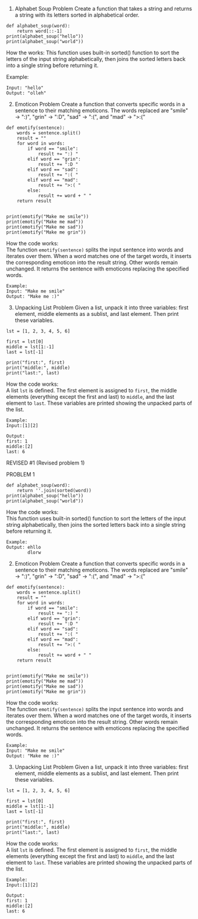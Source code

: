 1. Alphabet Soup Problem
Create a function that takes a string and returns a string with its letters sorted in alphabetical order.

```
def alphabet_soup(word):
    return word[::-1]
print(alphabet_soup("hello")) 
print(alphabet_soup("world"))
```
How the works: 
This function uses built-in sorted() function to sort the letters of the input string alphabetically, then joins the sorted letters back into a single string before returning it.

Example:
```
Input: "hello"
Output: "olleh"
```

2. Emoticon Problem
Create a function that converts specific words in a sentence to their matching emoticons. The words replaced are "smile" → ":)", "grin" → ":D", "sad" → ":(", and "mad" → ">:("
```
def emotify(sentence):
    words = sentence.split()
    result = ""
    for word in words:
        if word == "smile":
            result += ":) "
        elif word == "grin":
            result += ":D "
        elif word == "sad":
            result += ":( "
        elif word == "mad":
            result += ">:( "
        else:
            result += word + " "
    return result


print(emotify("Make me smile"))
print(emotify("Make me mad"))
print(emotify("Make me sad"))
print(emotify("Make me grin"))
```
How the code works:  
The function `emotify(sentence)` splits the input sentence into words and iterates over them. When a word matches one of the target words, it inserts the corresponding emoticon into the result string. Other words remain unchanged. It returns the sentence with emoticons replacing the specified words.

```
Example:
Input: "Make me smile"
Output: "Make me :)"
```


3. Unpacking List Problem
Given a list, unpack it into three variables: first element, middle elements as a sublist, and last element. Then print these variables.

```
lst = [1, 2, 3, 4, 5, 6]

first = lst[0]
middle = lst[1:-1]
last = lst[-1]

print("first:", first)
print("middle:", middle)
print("last:", last)
```

How the code works:  
A list `lst` is defined. The first element is assigned to `first`, the middle elements (everything except the first and last) to `middle`, and the last element to `last`. These variables are printed showing the unpacked parts of the list.

```
Example:  
Input:[1][2]

Output:  
first: 1  
middle:[2]
last: 6
```

REVISED #1 (Revised problem 1)

PROBLEM 1

```
def alphabet_soup(word):
    return ''.join(sorted(word))
print(alphabet_soup("hello"))  
print(alphabet_soup("world"))  
```

How the code works:  
This function uses built-in sorted() function to sort the letters of the input string alphabetically, then joins the sorted letters back into a single string before returning it.
```
Example:
Output: ehllo
        dlorw
```

2. Emoticon Problem
Create a function that converts specific words in a sentence to their matching emoticons. The words replaced are "smile" → ":)", "grin" → ":D", "sad" → ":(", and "mad" → ">:("
```
def emotify(sentence):
    words = sentence.split()
    result = ""
    for word in words:
        if word == "smile":
            result += ":) "
        elif word == "grin":
            result += ":D "
        elif word == "sad":
            result += ":( "
        elif word == "mad":
            result += ">:( "
        else:
            result += word + " "
    return result


print(emotify("Make me smile"))
print(emotify("Make me mad"))
print(emotify("Make me sad"))
print(emotify("Make me grin"))
```
How the code works:  
The function `emotify(sentence)` splits the input sentence into words and iterates over them. When a word matches one of the target words, it inserts the corresponding emoticon into the result string. Other words remain unchanged. It returns the sentence with emoticons replacing the specified words.

```
Example:
Input: "Make me smile"
Output: "Make me :)"
```


3. Unpacking List Problem
Given a list, unpack it into three variables: first element, middle elements as a sublist, and last element. Then print these variables.

```
lst = [1, 2, 3, 4, 5, 6]

first = lst[0]
middle = lst[1:-1]
last = lst[-1]

print("first:", first)
print("middle:", middle)
print("last:", last)
```

How the code works:  
A list `lst` is defined. The first element is assigned to `first`, the middle elements (everything except the first and last) to `middle`, and the last element to `last`. These variables are printed showing the unpacked parts of the list.

```
Example:  
Input:[1][2]

Output:  
first: 1  
middle:[2]
last: 6
```
